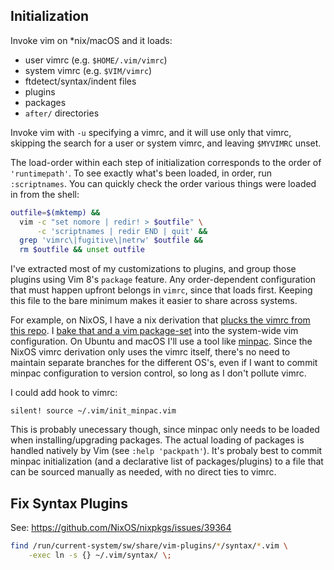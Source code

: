 ## Initialization

Invoke vim on \*nix/macOS and it loads:

* user vimrc (e.g. `$HOME/.vim/vimrc`)
* system vimrc (e.g. `$VIM/vimrc`)
* ftdetect/syntax/indent files
* plugins
* packages
* `after/` directories

Invoke vim with `-u` specifying a vimrc, and it will use only that vimrc, skipping the search for a user or system vimrc, and leaving `$MYVIMRC` unset.

The load-order within each step of initialization corresponds to the order of `'runtimepath'`.
To see exactly what's been loaded, in order, run `:scriptnames`.
You can quickly check the order various things were loaded in from the shell:
``` sh
outfile=$(mktemp) &&
  vim -c "set nomore | redir! > $outfile" \
      -c 'scriptnames | redir END | quit' &&
  grep 'vimrc\|fugitive\|netrw' $outfile &&
  rm $outfile && unset outfile
```

I've extracted most of my customizations to plugins, and group those plugins using Vim 8's `package` feature.
Any order-dependent configuration that must happen upfront belongs in `vimrc`, since that loads first.
Keeping this file to the bare minimum makes it easier to share across systems.

For example, on NixOS, I have a nix derivation that [plucks the vimrc from this repo](https://github.com/ivanbrennan/nixbox/commit/15982480b1ce019bb19ec145868734826ff5c700).
I [bake that and a vim package-set](https://github.com/ivanbrennan/nixbox/blob/15982480b1ce019bb19ec145868734826ff5c700/environment/vim/packages.nix#L166-L179) into the system-wide vim configuration.
On Ubuntu and macOS I'll use a tool like [minpac](https://github.com/k-takata/minpac).
Since the NixOS vimrc derivation only uses the vimrc itself, there's no need to maintain separate branches for the different OS's, even if I want to commit minpac configuration to version control, so long as I don't pollute vimrc.

I could add hook to vimrc:
``` vim
silent! source ~/.vim/init_minpac.vim
```
This is probably unecessary though, since minpac only needs to be loaded when installing/upgrading packages.
The actual loading of packages is handled natively by Vim (see `:help 'packpath'`).
It's probaly best to commit minpac initialization (and a declarative list of packages/plugins) to a file that can be sourced manually as needed, with no direct ties to vimrc.

## Fix Syntax Plugins

See: https://github.com/NixOS/nixpkgs/issues/39364

```sh
find /run/current-system/sw/share/vim-plugins/*/syntax/*.vim \
    -exec ln -s {} ~/.vim/syntax/ \;
```
